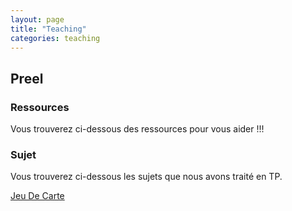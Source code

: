 ```yaml
---
layout: page
title: "Teaching"
categories: teaching
---
```



## Preel

### Ressources

Vous trouverez ci-dessous des ressources pour vous aider !!!

### Sujet

Vous trouverez ci-dessous les sujets que nous avons traité en TP.

[Jeu De Carte](JeuDeCarte)
